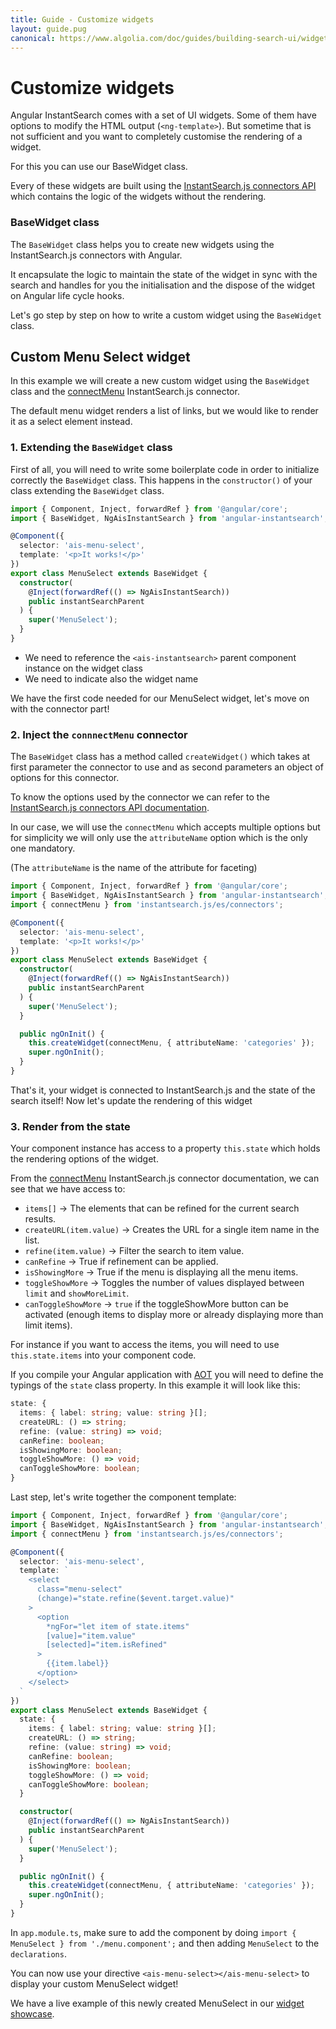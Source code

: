 ```yaml
---
title: Guide - Customize widgets
layout: guide.pug
canonical: https://www.algolia.com/doc/guides/building-search-ui/widgets/customize-an-existing-widget/angular
---
```


# Customize widgets

Angular InstantSearch comes with a set of UI widgets. Some of them have options to modify the HTML output (`<ng-template>`). But sometime that is not sufficient and you want to completely customise the rendering of a widget.

For this you can use our BaseWidget class.

Every of these widgets are built using the [InstantSearch.js connectors API](https://community.algolia.com/instantsearch.js/v2/connectors.html) which contains the logic of the widgets without the rendering.

### BaseWidget class

The `BaseWidget` class helps you to create new widgets using the InstantSearch.js connectors with Angular.

It encapsulate the logic to maintain the state of the widget in sync with the search and handles for you the initialisation and the dispose of the widget on Angular life cycle hooks.

Let's go step by step on how to write a custom widget using the `BaseWidget` class.

## Custom Menu Select widget

In this example we will create a new custom widget using the `BaseWidget` class and the [connectMenu](https://community.algolia.com/instantsearch.js/v2/connectors/connectMenu.html) InstantSearch.js connector.

The default menu widget renders a list of links, but we would like to render it as a select element instead.

### 1. Extending the `BaseWidget` class

First of all, you will need to write some boilerplate code in order to initialize correctly the `BaseWidget` class. This happens in the `constructor()` of your class extending the `BaseWidget` class.

```ts
import { Component, Inject, forwardRef } from '@angular/core';
import { BaseWidget, NgAisInstantSearch } from 'angular-instantsearch';

@Component({
  selector: 'ais-menu-select',
  template: '<p>It works!</p>'
})
export class MenuSelect extends BaseWidget {
  constructor(
    @Inject(forwardRef(() => NgAisInstantSearch))
    public instantSearchParent
  ) {
    super('MenuSelect');
  }
}
```

* We need to reference the `<ais-instantsearch>` parent component instance on the widget class
* We need to indicate also the widget name

We have the first code needed for our MenuSelect widget, let's move on with the connector part!

### 2. Inject the `connnectMenu` connector

The `BaseWidget` class has a method called `createWidget()` which takes at first parameter the connector to use and as second parameters an object of options for this connector.

To know the options used by the connector we can refer to the [InstantSearch.js connectors API documentation](https://community.algolia.com/instantsearch.js/v2/connectors.html).

In our case, we will use the `connectMenu` which accepts multiple options but for simplicity we will only use the `attributeName` option which is the only one mandatory.

(The `attributeName` is the name of the attribute for faceting)

```ts
import { Component, Inject, forwardRef } from '@angular/core';
import { BaseWidget, NgAisInstantSearch } from 'angular-instantsearch';
import { connectMenu } from 'instantsearch.js/es/connectors';

@Component({
  selector: 'ais-menu-select',
  template: '<p>It works!</p>'
})
export class MenuSelect extends BaseWidget {
  constructor(
    @Inject(forwardRef(() => NgAisInstantSearch))
    public instantSearchParent
  ) {
    super('MenuSelect');
  }

  public ngOnInit() {
    this.createWidget(connectMenu, { attributeName: 'categories' });
    super.ngOnInit();
  }
}
```

That's it, your widget is connected to InstantSearch.js and the state of the search itself! Now let's update the rendering of this widget

### 3. Render from the state

Your component instance has access to a property `this.state` which holds the rendering options of the widget.

From the [connectMenu](https://community.algolia.com/instantsearch.js/v2/connectors/connectMenu.html) InstantSearch.js connector documentation, we can see that we have access to:

* `items[]` -> The elements that can be refined for the current search results.
* `createURL(item.value)` -> Creates the URL for a single item name in the list.
* `refine(item.value)` -> Filter the search to item value.
* `canRefine` -> True if refinement can be applied.
* `isShowingMore` -> True if the menu is displaying all the menu items.
* `toggleShowMore` -> Toggles the number of values displayed between `limit` and `showMoreLimit`.
* `canToggleShowMore` -> `true` if the toggleShowMore button can be activated (enough items to display more or already displaying more than limit items).

For instance if you want to access the items, you will need to use `this.state.items` into your component code.

If you compile your Angular application with [AOT](https://angular.io/guide/aot-compiler) you will need to define the typings of the `state` class property. In this example it will look like this:

```ts
state: {
  items: { label: string; value: string }[];
  createURL: () => string;
  refine: (value: string) => void;
  canRefine: boolean;
  isShowingMore: boolean;
  toggleShowMore: () => void;
  canToggleShowMore: boolean;
}
```

Last step, let's write together the component template:

```ts
import { Component, Inject, forwardRef } from '@angular/core';
import { BaseWidget, NgAisInstantSearch } from 'angular-instantsearch';
import { connectMenu } from 'instantsearch.js/es/connectors';

@Component({
  selector: 'ais-menu-select',
  template: `
    <select
      class="menu-select"
      (change)="state.refine($event.target.value)"
    >
      <option
        *ngFor="let item of state.items"
        [value]="item.value"
        [selected]="item.isRefined"
      >
        {{item.label}}
      </option>
    </select>
  `
})
export class MenuSelect extends BaseWidget {
  state: {
    items: { label: string; value: string }[];
    createURL: () => string;
    refine: (value: string) => void;
    canRefine: boolean;
    isShowingMore: boolean;
    toggleShowMore: () => void;
    canToggleShowMore: boolean;
  }

  constructor(
    @Inject(forwardRef(() => NgAisInstantSearch))
    public instantSearchParent
  ) {
    super('MenuSelect');
  }

  public ngOnInit() {
    this.createWidget(connectMenu, { attributeName: 'categories' });
    super.ngOnInit();
  }
}
```
In `app.module.ts`, make sure to add the component by doing `import { MenuSelect } from './menu.component';` and then adding `MenuSelect` to the `declarations`.

You can now use your directive `<ais-menu-select></ais-menu-select>` to display your custom MenuSelect widget!

We have a live example of this newly created MenuSelect in our [widget showcase](/examples/storybook/?selectedKind=Custom%20widgets&selectedStory=MenuSelect).
